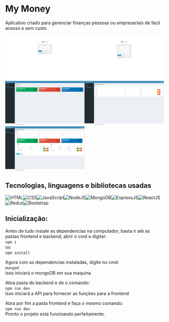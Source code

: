 # My Money

Aplicativo criado para gerenciar finanças pessoas ou empresariais de facil acesso e sem custo

<kbd><img width='50%' src='./.github/login.png' alt='Login' ><img width='50%' src='./.github/signup.png' alt='Sign Up'></kbd>
<kbd><img width='50%' src='./.github/dashboard.png' alt='Dashboard'><img width='50%' src='./.github/billingCycleList.png' alt='Billing Cycle List'>
<img width='50%' src='./.github/billingCycleModify.png' alt='Billing Cycle Modify'></kbd>

## Tecnologias, linguagens e bibliotecas usadas
<img src='https://img.shields.io/badge/HTML5-E34F26?style=for-the-badge&logo=html5&logoColor=white' alt='HTML'><img src='https://img.shields.io/badge/CSS3-1572B6?style=for-the-badge&logo=css3&logoColor=white' alt='CSS'><img src='https://img.shields.io/badge/JavaScript-323330?style=for-the-badge&logo=javascript&logoColor=F7DF1E' alt='JavaScript'><img src='https://img.shields.io/badge/Node.js-339933?style=for-the-badge&logo=nodedotjs&logoColor=white' alt='NodeJS'><img src='https://img.shields.io/badge/MongoDB-4EA94B?style=for-the-badge&logo=mongodb&logoColor=white' alt='MongoDB'><img src='https://img.shields.io/badge/Express.js-000000?style=for-the-badge&logo=express&logoColor=white' alt='ExpressJS'><img src='https://img.shields.io/badge/React-20232A?style=for-the-badge&logo=react&logoColor=61DAFB' alt='ReactJS'><img src='https://img.shields.io/badge/Redux-593D88?style=for-the-badge&logo=redux&logoColor=white' alt='Redux'><img src='https://img.shields.io/badge/Bootstrap-563D7C?style=for-the-badge&logo=bootstrap&logoColor=white' alt='Bootstrap'>

## Inicialização:
<p> Antes de tudo instale as dependencias na computador, basta ir até as pastas frontend e backend, abrir o cmd e digitar:<br>
<CODE>npm i</CODE><br>
ou<br>
<CODE>npm install</CODE></p>

<p>Agora com as dependencias instaladas, digite no cmd:<br>
<CODE>mongod </CODE><br>
Isso iniciará o mongoDB em sua maquina</p>

<p>Abra pasta do backend e de o comando:<br>
<CODE>npm run dev</CODE><br>
Isso iniciará a API para fornecer as funções para a frontend</p>

<p>Abra por fim a pasta frontend e faça o mesmo comando:<br>
<CODE>npm run dev</CODE><br>
Pronto o projeto esta funcinando perfeitamente.</p>

